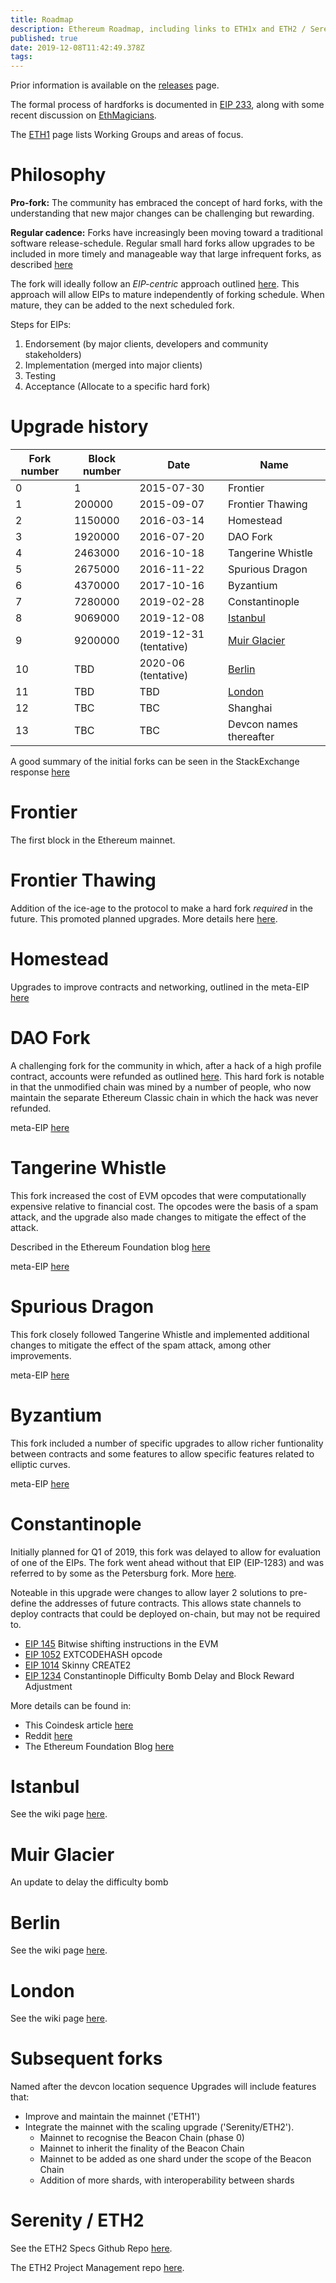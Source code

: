 ```yaml
---
title: Roadmap
description: Ethereum Roadmap, including links to ETH1x and ETH2 / Serenity
published: true
date: 2019-12-08T11:42:49.378Z
tags: 
---
```


Prior information is available on the [releases](/releases) page.

The formal process of hardforks is documented in [EIP 233](https://eips.ethereum.org/EIPS/eip-233), along with some recent discussion on [EthMagicians](https://ethereum-magicians.org/t/eep-5-ethereum-hardfork-process-request-for-collaboration/2305).

The [ETH1](/eth1) page lists Working Groups and areas of focus.


# Philosophy

**Pro-fork:** The community has embraced the concept of hard forks, with the understanding that new major changes can be challenging but rewarding.

**Regular cadence:** Forks have increasingly been moving toward a traditional software release-schedule. Regular small hard forks allow upgrades to be included in more timely and manageable way that large infrequent forks, as described [here](https://ethereum-magicians.org/t/more-frequent-smaller-hardforks-vs-less-frequent-larger-ones/2929/28) 

The fork will ideally follow an *EIP-centric* approach outlined [here](https://notes.ethereum.org/@holiman/S1ELAYY7S?type=view). This approach will allow EIPs to mature independently of forking schedule. When mature, they can be added to the next scheduled fork.

Steps for EIPs:
1. Endorsement (by major clients, developers and community stakeholders)
2. Implementation (merged into major clients)
3. Testing
4. Acceptance (Allocate to a specific hard fork)

# Upgrade history

| Fork number | Block number | Date | Name |
|---|---|---|---|
|0|1|2015-07-30|Frontier|
|1|200000|2015-09-07|Frontier Thawing|
|2|1150000|2016-03-14|Homestead|
|3|1920000|2016-07-20|DAO Fork|
|4|2463000|2016-10-18|Tangerine Whistle|
|5|2675000|2016-11-22|Spurious Dragon|
|6|4370000|2017-10-16|Byzantium|
|7|7280000|2019-02-28|Constantinople|
|8|9069000|2019-12-08 |[Istanbul](/roadmap/istanbul)|
|9|9200000|2019-12-31 (tentative)|[Muir Glacier](/roadmap/muir_glacier)|
|10|TBD|2020-06 (tentative)|[Berlin](/roadmap/berlin)|
|11|TBD|TBD|[London](/roadmap/london)|
|12|TBC|TBC|Shanghai|
|13|TBC|TBC|Devcon names thereafter|

A good summary of the initial forks can be seen in the StackExchange response [here](https://ethereum.stackexchange.com/questions/13014/please-provide-a-summary-of-the-ethereum-hard-forks/13015#13015)

# Frontier

The first block in the Ethereum mainnet.

# Frontier Thawing

Addition of the ice-age to the protocol to make a hard fork *required* in the future. This promoted planned upgrades. More details here [here](https://blog.ethereum.org/2015/08/04/ethereum-protocol-update-1/).

# Homestead

Upgrades to improve contracts and networking, outlined in the meta-EIP [here](https://eips.ethereum.org/EIPS/eip-606)

# DAO Fork

A challenging fork for the community in which, after a hack of a high profile contract, accounts were refunded as outlined [here](https://ethereum.stackexchange.com/questions/7832/give-a-summary-of-the-fork-state-changes-in-block-1920000). This hard fork is notable in that the unmodified chain was mined by a number of people, who now maintain the separate Ethereum Classic chain in which the hack was never refunded.

meta-EIP [here](https://eips.ethereum.org/EIPS/eip-779)

# Tangerine Whistle 

This fork increased the cost of EVM opcodes that were computationally expensive relative to financial cost. The opcodes were the basis of a spam attack, and the upgrade also made changes to mitigate the effect of the attack.

Described in the Ethereum Foundation blog [here](https://blog.ethereum.org/2016/10/18/faq-upcoming-ethereum-hard-fork/)

meta-EIP [here](https://eips.ethereum.org/EIPS/eip-608)

# Spurious Dragon

This fork closely followed Tangerine Whistle and implemented additional changes to mitigate the effect of the spam attack, among other improvements.

meta-EIP [here](https://eips.ethereum.org/EIPS/eip-607)

# Byzantium

This fork included a number of specific upgrades to allow richer funtionality between contracts and some features to allow specific features related to elliptic curves.

meta-EIP [here](https://eips.ethereum.org/EIPS/eip-609)

# Constantinople
Initially planned for Q1 of 2019, this fork was delayed to allow for evaluation of one of the EIPs. The fork went ahead without that EIP (EIP-1283) and was referred to by some as the Petersburg fork. More [here](/roadmap/petersburg).

Noteable in this upgrade were changes to allow layer 2 solutions to pre-define the addresses of future contracts. This allows state channels to deploy contracts that could be deployed on-chain, but may not be required to.

* [EIP 145](https://eips.ethereum.org/EIPS/eip-145) Bitwise shifting instructions in the EVM
* [EIP 1052](https://eips.ethereum.org/EIPS/eip-1052) EXTCODEHASH opcode
* [EIP 1014](https://eips.ethereum.org/EIPS/eip-1014) Skinny CREATE2
* [EIP 1234](https://eips.ethereum.org/EIPS/eip-1234) Constantinople Difficulty Bomb Delay and Block Reward Adjustment

More details can be found in:
- This Coindesk article [here](https://www.coindesk.com/constantinople-ahead-what-you-need-to-know-about-ethereums-big-upgrade)
- Reddit [here](https://www.reddit.com/r/ethereum/comments/abv70c/heres_a_summary_of_the_constantinople_update/)
- The Ethereum Foundation Blog [here](https://blog.ethereum.org/2019/01/11/ethereum-constantinople-upgrade-announcement/)

# Istanbul

See the wiki page [here](/roadmap/istanbul).

# Muir Glacier

An update to delay the difficulty bomb

# Berlin

See the wiki page [here](/roadmap/berlin).

# London

See the wiki page [here](/roadmap/london).

# Subsequent forks

Named after the devcon location sequence
Upgrades will include features that:
- Improve and maintain the mainnet ('ETH1')
- Integrate the mainnet with the scaling upgrade ('Serenity/ETH2'). 
	- Mainnet to recognise the Beacon Chain (phase 0)
  - Mainnet to inherit the finality of the Beacon Chain
  - Mainnet to be added as one shard under the scope of the Beacon Chain
  - Addition of more shards, with interoperability between shards

# Serenity / ETH2
See the ETH2 Specs Github Repo [here](https://github.com/ethereum/eth2.0-specs).

The ETH2 Project Management repo [here](https://github.com/ethereum/eth2.0-pm).